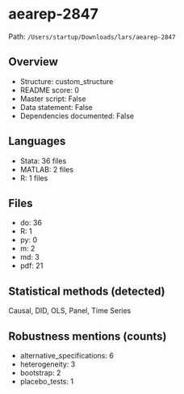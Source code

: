 # aearep-2847

Path: `/Users/startup/Downloads/lars/aearep-2847`

## Overview
- Structure: custom_structure
- README score: 0
- Master script: False
- Data statement: False
- Dependencies documented: False

## Languages
- Stata: 36 files
- MATLAB: 2 files
- R: 1 files

## Files
- do: 36
- R: 1
- py: 0
- m: 2
- md: 3
- pdf: 21

## Statistical methods (detected)
Causal, DID, OLS, Panel, Time Series

## Robustness mentions (counts)
- alternative_specifications: 6
- heterogeneity: 3
- bootstrap: 2
- placebo_tests: 1